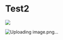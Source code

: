 # Test2

<a href="https://codeclimate.com/github/SpaeklerSp/Test2/maintainability"><img src="https://api.codeclimate.com/v1/badges/a82972195b23df06af0a/maintainability" /></a>


![Uploading image.png…]()
